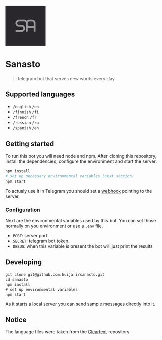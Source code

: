 ![Logo of the project](https://raw.githubusercontent.com/huijari/sanasto/master/logo.png)

# Sanasto

> telegram bot that serves new words every day

## Supported languages
- `/english` `/en`
- `/finnish` `/fi`
- `/french` `/fr`
- `/russian` `/ru`
- `/spanish` `/en`

## Getting started

To run this bot you will need node and npm. After cloning this repository, install the dependencies,
configure the environment and start the server:

```sh
npm install
# set up necessary environmental variables (next section)
npm start
```

To actualy use it in Telegram you should set a [webhook](https://core.telegram.org/bots/api#setwebhook)
pointing to the server.

### Configuration

Next are the environmental variables used by this bot. You can set those normally on you environment
or use a `.env` file.

- `PORT`: server port.
- `SECRET`: telegram bot token.
- `DEBUG`: when this variable is present the bot will just print the results

## Developing

```shell
git clone git@github.com:huijari/sanasto.git
cd sanasto
npm install
# set up environmental variables
npm start
```

As it starts a local server you can send sample messages directly into it.

## Notice

The language files were taken from the [Cleartext](https://github.com/mortenjust/cleartext-mac) repository.
